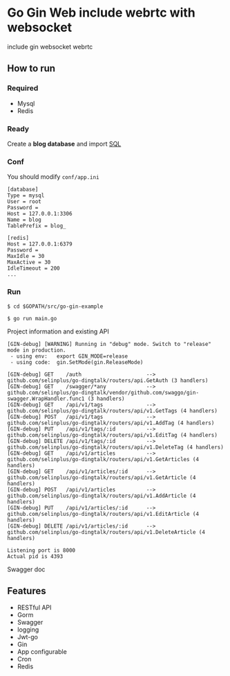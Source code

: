 # Go Gin Web include webrtc with websocket

include gin websocket webrtc


## How to run

### Required

- Mysql
- Redis

### Ready

Create a **blog database** and import [SQL](https://github.com/selinplus/go-dingtalk/blob/master/docs/sql/blog.sql)

### Conf

You should modify `conf/app.ini`

```
[database]
Type = mysql
User = root
Password =
Host = 127.0.0.1:3306
Name = blog
TablePrefix = blog_

[redis]
Host = 127.0.0.1:6379
Password =
MaxIdle = 30
MaxActive = 30
IdleTimeout = 200
...
```

### Run
```
$ cd $GOPATH/src/go-gin-example

$ go run main.go 
```

Project information and existing API

```
[GIN-debug] [WARNING] Running in "debug" mode. Switch to "release" mode in production.
 - using env:	export GIN_MODE=release
 - using code:	gin.SetMode(gin.ReleaseMode)

[GIN-debug] GET    /auth                     --> github.com/selinplus/go-dingtalk/routers/api.GetAuth (3 handlers)
[GIN-debug] GET    /swagger/*any             --> github.com/selinplus/go-dingtalk/vendor/github.com/swaggo/gin-swagger.WrapHandler.func1 (3 handlers)
[GIN-debug] GET    /api/v1/tags              --> github.com/selinplus/go-dingtalk/routers/api/v1.GetTags (4 handlers)
[GIN-debug] POST   /api/v1/tags              --> github.com/selinplus/go-dingtalk/routers/api/v1.AddTag (4 handlers)
[GIN-debug] PUT    /api/v1/tags/:id          --> github.com/selinplus/go-dingtalk/routers/api/v1.EditTag (4 handlers)
[GIN-debug] DELETE /api/v1/tags/:id          --> github.com/selinplus/go-dingtalk/routers/api/v1.DeleteTag (4 handlers)
[GIN-debug] GET    /api/v1/articles          --> github.com/selinplus/go-dingtalk/routers/api/v1.GetArticles (4 handlers)
[GIN-debug] GET    /api/v1/articles/:id      --> github.com/selinplus/go-dingtalk/routers/api/v1.GetArticle (4 handlers)
[GIN-debug] POST   /api/v1/articles          --> github.com/selinplus/go-dingtalk/routers/api/v1.AddArticle (4 handlers)
[GIN-debug] PUT    /api/v1/articles/:id      --> github.com/selinplus/go-dingtalk/routers/api/v1.EditArticle (4 handlers)
[GIN-debug] DELETE /api/v1/articles/:id      --> github.com/selinplus/go-dingtalk/routers/api/v1.DeleteArticle (4 handlers)

Listening port is 8000
Actual pid is 4393
```
Swagger doc

## Features

- RESTful API
- Gorm
- Swagger
- logging
- Jwt-go
- Gin
- App configurable
- Cron
- Redis